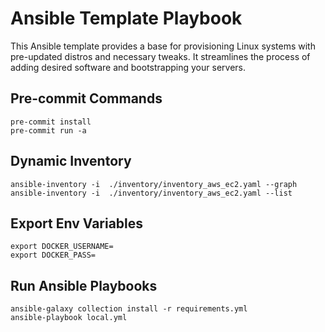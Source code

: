 # Ansible Template Playbook

This Ansible template provides a base for provisioning Linux systems with
pre-updated distros and necessary tweaks. It streamlines the process of adding
desired software and bootstrapping your servers.

## Pre-commit Commands

```
pre-commit install
pre-commit run -a
```

## Dynamic Inventory

```
ansible-inventory -i  ./inventory/inventory_aws_ec2.yaml --graph
ansible-inventory -i  ./inventory/inventory_aws_ec2.yaml --list
```

## Export Env Variables

```
export DOCKER_USERNAME=
export DOCKER_PASS=
```

## Run Ansible Playbooks

```
ansible-galaxy collection install -r requirements.yml
ansible-playbook local.yml
```

